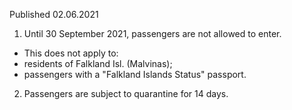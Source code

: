 Published 02.06.2021
1. Until 30 September 2021, passengers are not allowed to enter.
- This does not apply to:
- residents of Falkland Isl. (Malvinas);
- passengers with a "Falkland Islands Status" passport.
2. Passengers are subject to quarantine for 14 days.